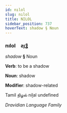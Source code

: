```yaml
---
id: nılol
slug: nılol
title: NILOL
sidebar_position: 737
hoverText: shadow § Noun
---
```


### nılol&emsp;<span kind="abugida">ƨȷʓ͊</span>

*shadow* **§** Noun

**Verb**: to be a shadow

**Noun**: shadow

**Modifier**: shadow-related

Tamil நிழல் niḻal undefined

*Dravidian Language Family*